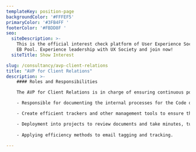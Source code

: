 ```yaml
---
templateKey: position-page
backgroundColor: '#FFFEF5'
primaryColor: '#3FB4FF '
footerColor: '#FBDD8F '
seo:
  siteDescription: >-
    This is the official interest check platform of User Experience Society for
    EB Pool. Experience leadership with UX Society and join now!
  siteTitle: Show Interest

slug: /consultancy/avp-client-relations
title: "AVP for Client Relations"
description: >-
    #### Roles and Responsibilities

    The AVP for Client Relations is in charge of ensuring continuous positive experiences for the various clients of UXS. They are responsible for managing potential clients of the organization, together with attending meetings and handling the administrative duties for client projects. They shall execute the following tasks:

    - Responsible for documenting the internal processes for the Code of Internal Procedures.

    - Create efficient trackers and other management tools to ensure the productivity and efficiency of the departments.

    - Deployment into projects to review documents and take minutes, turning over department meetings to the Top 2 and vice versa when needed.
  
    - Applying efficiency methods to email tagging and tracking.

---
```


